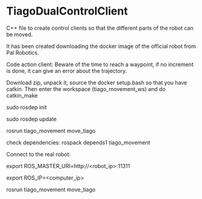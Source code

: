 # TiagoDualControlClient
C++ file to create control clients so that the different parts of the robot can be moved.

It has been created downloading the docker image of the official robot from Pal Robotics.

Code action client: Beware of the time to reach a waypoint, if no increment is done, it can give an error about the trajectory. 

Download zip, unpack it, source the docker setup.bash so that you have catkin. Then enter the workspace (tiago_movement_ws) and do catkin_make

sudo rosdep init

sudo rosdep update

rosrun tiago_movement move_tiago

check dependencies: rospack depends1 tiago_movement 

Connect to the real robot:

export ROS_MASTER_URI=http://<robot_ip>:11311

export ROS_IP=<computer_ip>

rosrun tiago_movement move_tiago
